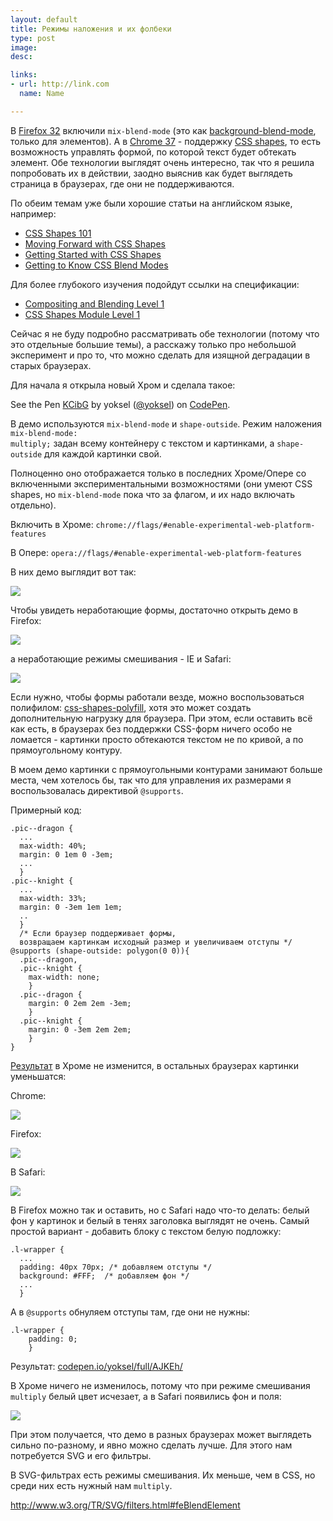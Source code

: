 ```yaml
---
layout: default
title: Режимы наложения и их фолбеки
type: post
image:
desc:

links:
- url: http://link.com
  name: Name

---
```


В <a href="https://developer.mozilla.org/en-US/Firefox/Releases/32">Firefox 32</a> включили <code>mix-blend-mode</code> (это как <a href="/background-blend-mode/">background-blend-mode</a>, только для элементов). А в <a href="http://www.chromestatus.com/features/5163890719588352">Chrome 37</a> - поддержку <a href="http://dev.w3.org/csswg/css-shapes/">CSS shapes</a>, то есть возможность управлять формой, по которой текст будет обтекать элемент. Обе технологии выглядят очень интересно, так что я решила попробовать их в действии, заодно выяснив как будет выглядеть страница в браузерах, где они не поддерживаются.

<!--more-->

По обеим темам уже были хорошие статьи на английском языке, например:

<ul>
    <li><a href="http://alistapart.com/article/css-shapes-101">CSS Shapes 101</a></li>
    <li><a href="http://alistapart.com/blog/post/moving-forward-with-css-shapes">Moving Forward with CSS Shapes</a></li>
    <li><a href="http://www.html5rocks.com/en/tutorials/shapes/getting-started/">Getting Started with CSS Shapes</a></li>
    <li><a href="https://dev.opera.com/articles/getting-to-know-css-blend-modes/">Getting to Know CSS Blend Modes</a></li>
</ul>

Для более глубокого изучения подойдут ссылки на спецификации:
<ul>
    <li><a href="http://dev.w3.org/fxtf/compositing-1/">Compositing and Blending Level 1</a></li>
    <li><a href="http://dev.w3.org/csswg/css-shapes/">CSS Shapes Module Level 1</a></li>
</ul>

Сейчас я не буду подробно рассматривать обе технологии (потому что это отдельные большие темы), а расскажу только про небольшой эксперимент и про то, что можно сделать для изящной деградации в старых браузерах.

Для начала я открыла новый Хром и сделала такое:

<p data-height="500" data-theme-id="4974" data-slug-hash="KCibG" data-default-tab="result" data-user="yoksel" class='codepen'>See the Pen <a href='http://codepen.io/yoksel/pen/KCibG/'>KCibG</a> by yoksel (<a href='http://codepen.io/yoksel'>@yoksel</a>) on <a href='http://codepen.io'>CodePen</a>.</p>
<script async src="//codepen.io/assets/embed/ei.js"></script>

В демо используются <code>mix-blend-mode</code> и <code>shape-outside</code>. Режим наложения <code>mix-blend-mode: multiply;</code> задан всему контейнеру с текстом и картинками, а <code>shape-outside</code> для каждой картинки свой.

Полноценно оно отображается только в последних Хроме/Опере со включенными экспериментальными возможностями (они умеют CSS shapes, но <code>mix-blend-mode</code> пока что за флагом, и их надо включать отдельно).

Включить в Хроме:
<code>chrome://flags/#enable-experimental-web-platform-features</code>

В Опере:
<code>opera://flags/#enable-experimental-web-platform-features</code>

В них демо выглядит вот так:

<img src="http://img-fotki.yandex.ru/get/4805/5091629.a1/0_855c2_8fe321a9_M.jpg"/>

 Чтобы увидеть неработающие формы, достаточно открыть демо в Firefox:

<img src="http://img-fotki.yandex.ru/get/6836/5091629.a1/0_855c4_79b5ff4_M.jpg"/>

 а неработающие режимы смешивания -  IE и Safari:

<img src="http://img-fotki.yandex.ru/get/4803/5091629.a1/0_855c3_f9ded859_M.jpg"/>

Если нужно, чтобы формы работали везде, можно воспользоваться полифилом: <a href="https://github.com/adobe-webplatform/css-shapes-polyfill">css-shapes-polyfill</a>, хотя это может создать дополнительную нагрузку для браузера. При этом, если оставить всё как есть, в браузерах без поддержки CSS-форм ничего особо не ломается - картинки просто обтекаются текстом не по кривой, а по прямоугольному контуру.

В моем демо картинки с прямоугольными контурами занимают больше места, чем хотелось бы, так что для управления их размерами я воспользовалась директивой <code>@supports</code>.

Примерный код:

<pre><code class="language-css">.pic--dragon {
  ...
  max-width: 40%;
  margin: 0 1em 0 -3em;
  ...
  }
.pic--knight {
  ...
  max-width: 33%;
  margin: 0 -3em 1em 1em;
  ..
  }
  /* Если браузер поддерживает формы,
  возвращаем картинкам исходный размер и увеличиваем отступы */
@supports (shape-outside: polygon(0 0)){
  .pic--dragon,
  .pic--knight {
    max-width: none;
    }
  .pic--dragon {
    margin: 0 2em 2em -3em;
    }
  .pic--knight {
    margin: 0 -3em 2em 2em;
    }
}</code></pre>

  <a href="http://codepen.io/yoksel/full/gCKFi/">Результат</a> в Хроме не изменится, в остальных браузерах картинки уменьшатся:

Chrome:

<img src="http://img-fotki.yandex.ru/get/6822/5091629.a1/0_855c5_cbc28eee_M.jpg"/>

Firefox:

<img src="http://img-fotki.yandex.ru/get/6834/5091629.a1/0_855c6_f6f1b1a1_M.jpg"/>

  В Safari:

<img src="http://img-fotki.yandex.ru/get/5112/5091629.a1/0_855c7_76e07640_M.jpg"/>

В Firefox можно так и оставить, но с Safari надо что-то делать: белый фон у картинок и белый в тенях заголовка выглядят не очень. Самый простой вариант - добавить блоку с текстом белую подложку:

<pre><code class="language-css">.l-wrapper {
  ...
  padding: 40px 70px; /* добавляем отступы */
  background: #FFF;  /* добавляем фон */
  ...
  }</code></pre>

  А в <code>@supports</code> обнуляем отступы там, где они не нужны:

  <pre><code class="language-css">.l-wrapper {
    padding: 0;
    }</code></pre>

Результат: <a href="http://codepen.io/yoksel/full/AJKEh/">codepen.io/yoksel/full/AJKEh/</a>

В Хроме ничего не изменилось, потому что при режиме смешивания <code>multiply</code> белый цвет исчезает, а в Safari появились фон и поля:

<img src="http://img-fotki.yandex.ru/get/4800/5091629.a1/0_855cb_3998ac74_M.jpg"/>

При этом получается, что демо в разных браузерах может выглядеть сильно по-разному, и явно можно сделать лучше. Для этого нам потребуется SVG и его фильтры.

В SVG-фильтрах есть режимы смешивания. Их меньше, чем в CSS, но среди них есть нужный нам <code>multiply</code>.



http://www.w3.org/TR/SVG/filters.html#feBlendElement


